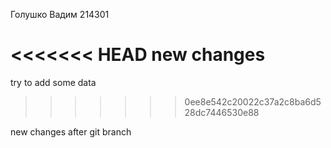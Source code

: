 Голушко Вадим
214301

<<<<<<< HEAD
new changes
=======
try to add some data
>>>>>>> 0ee8e542c20022c37a2c8ba6d528dc7446530e88

new changes after git branch
